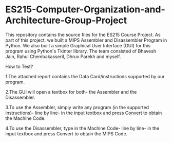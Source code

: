 # ES215-Computer-Organization-and-Architecture-Group-Project
This repository contains the source files for the ES215 Course Project. As part of this project, we built a MIPS Assembler and Disassembler Program in Python. We also built a simple Graphical User Interface (GUI) for this program using Python's Tkinter library. The team consisted of Bhavesh Jain, Rahul Chembakasseril, Dhruv Parekh and myself.


How to Test?

1.The attached report contains the Data Card/instructions supported by our program. 

2.The GUI will open a textbox for both- the Assembler and the Disassembler.

3.To use the Assembler, simply write any program (in the supported instructions)- line by line- in the input textbox and press Convert to obtain the Machine Code.

4.To use the Disassembler, type in the Machine Code- line by line- in the input textbox and press Convert to obtain the MIPS Code.
